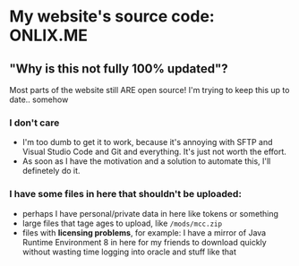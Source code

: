 # My website's source code: ONLIX.ME
## "Why is this not fully 100% updated"?
Most parts of the website still ARE open source! I'm trying to keep this up to date.. somehow
### I don't care
- I'm too dumb to get it to work, because it's annoying with SFTP and Visual Studio Code and Git and everything. It's just not worth the effort.
- As soon as I have the motivation and a solution to automate this, I'll definetely do it.

### I have some files in here that shouldn't be uploaded:
- perhaps I have personal/private data in here like tokens or something
- large files that tage ages to upload, like `/mods/mcc.zip`
- files with **licensing problems**, for example: I have a mirror of Java Runtime Environment 8 in here for my friends to download quickly without wasting time logging into oracle and stuff like that